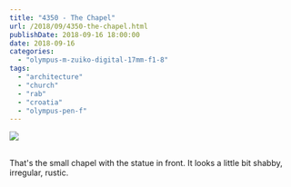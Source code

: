 ```yaml
---
title: "4350 - The Chapel"
url: /2018/09/4350-the-chapel.html
publishDate: 2018-09-16 18:00:00
date: 2018-09-16
categories: 
  - "olympus-m-zuiko-digital-17mm-f1-8"
tags: 
  - "architecture"
  - "church"
  - "rab"
  - "croatia"
  - "olympus-pen-f"
---
```

<div class="container">
<div class="center"><a target="_blank" href="https://d25zfm9zpd7gm5.cloudfront.net/1200x1200/2017/20170718_201227_lr.jpg"><img class="webfeedsFeaturedVisual" src="https://d25zfm9zpd7gm5.cloudfront.net/0600x0600/2017/20170718_201227_lr.jpg" /></a></div>
</div>
<br />

That's the small chapel with the statue in front. It looks a little
bit shabby, irregular, rustic.